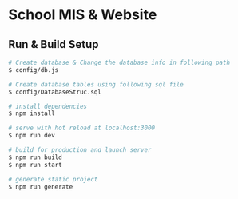 # School MIS & Website

## Run & Build Setup
```bash
# Create database & Change the database info in following path
$ config/db.js

# Create database tables using following sql file
$ config/DatabaseStruc.sql
```
```bash
# install dependencies
$ npm install

# serve with hot reload at localhost:3000
$ npm run dev

# build for production and launch server
$ npm run build
$ npm run start

# generate static project
$ npm run generate
```
